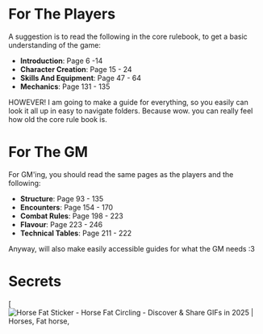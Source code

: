 # For The Players
A suggestion is to read the following in the core rulebook, to get a basic understanding of the game:
- **Introduction**: Page 6 -14
- **Character Creation**: Page 15 - 24
- **Skills And Equipment**: Page 47 - 64
- **Mechanics**: Page 131 - 135

HOWEVER!
I am going to make a guide for everything, so you easily can look it all up in easy to navigate folders.
Because wow. you can really feel how old the core rule book is.

# For The GM
For GM'ing, you should read the same pages as the players and the following:
- **Structure**: Page 93 - 135
- **Encounters**: Page 154 - 170
- **Combat Rules**: Page 198 - 223
- **Flavour**: Page 223 - 246
- **Technical Tables**: Page 211 - 222

Anyway, will also make easily accessible guides for what the GM needs :3
# Secrets


[![Horse Fat Sticker - Horse Fat Circling - Discover & Share GIFs in 2025 |  Horses, Fat horse,](https://i.pinimg.com/originals/f7/bc/da/f7bcdade3d34a868e63a10012617699e.gif)